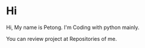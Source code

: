 <H1>Hi</H1>

<p>Hi, My name is Petong. I'm Coding with python mainly.</p>
<p>You can review project at Repositories of me.</p>
<p></p>
<p></p>
<p></p>
<p></p>
<p></p>
<p></p>
<p></p>
<p></p>
<p></p>
<p></p>
<p></p>
<p></p>
<p></p>
